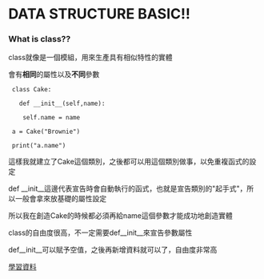 # DATA STRUCTURE BASIC!!

### What is class??

class就像是一個模組，用來生產具有相似特性的實體

會有**相同**的屬性以及**不同**參數
  
     class Cake:

       def __init__(self,name):
  
        self.name = name
        
     a = Cake("Brownie")

     print("a.name")
     
這樣我就建立了Cake這個類別，之後都可以用這個類別做事，以免重複函式的設定

def __init__這邊代表宣告時會自動執行的函式，也就是宣告類別的"起手式"，所以一般會拿來放基礎的屬性設定

所以我在創造Cake的時候都必須再給name這個參數才能成功地創造實體

class的自由度很高，不一定需要def__init__來宣告參數屬性

def__init__可以賦予空值，之後再新增資料就可以了，自由度非常高

[學習資料](https://medium.com/@weilihmen/%E9%97%9C%E6%96%BCpython%E7%9A%84%E9%A1%9E%E5%88%A5-class-%E5%9F%BA%E6%9C%AC%E7%AF%87-5468812c58f2)


